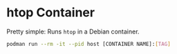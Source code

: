 # htop Container

Pretty simple: Runs `htop` in a Debian container.

```bash
podman run --rm -it --pid host [CONTAINER NAME]:[TAG]
```
